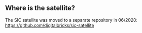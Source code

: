 ## Where is the satellite?

The SIC satellite was moved to a separate repository in 06/2020: https://github.com/digitalbricks/sic-satellite